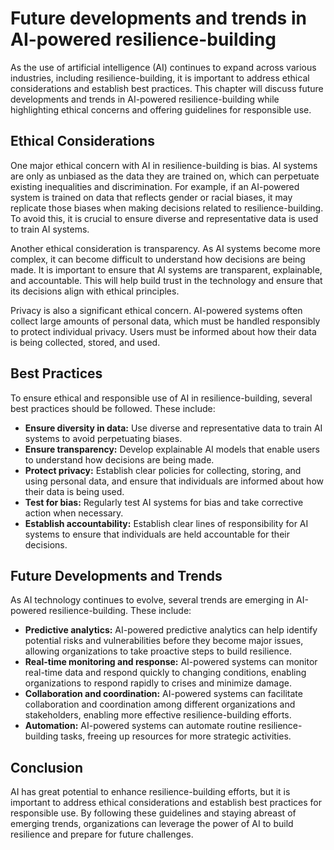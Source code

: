 Future developments and trends in AI-powered resilience-building
===============================================================================================================================================================

As the use of artificial intelligence (AI) continues to expand across various industries, including resilience-building, it is important to address ethical considerations and establish best practices. This chapter will discuss future developments and trends in AI-powered resilience-building while highlighting ethical concerns and offering guidelines for responsible use.

Ethical Considerations
----------------------

One major ethical concern with AI in resilience-building is bias. AI systems are only as unbiased as the data they are trained on, which can perpetuate existing inequalities and discrimination. For example, if an AI-powered system is trained on data that reflects gender or racial biases, it may replicate those biases when making decisions related to resilience-building. To avoid this, it is crucial to ensure diverse and representative data is used to train AI systems.

Another ethical consideration is transparency. As AI systems become more complex, it can become difficult to understand how decisions are being made. It is important to ensure that AI systems are transparent, explainable, and accountable. This will help build trust in the technology and ensure that its decisions align with ethical principles.

Privacy is also a significant ethical concern. AI-powered systems often collect large amounts of personal data, which must be handled responsibly to protect individual privacy. Users must be informed about how their data is being collected, stored, and used.

Best Practices
--------------

To ensure ethical and responsible use of AI in resilience-building, several best practices should be followed. These include:

* **Ensure diversity in data:** Use diverse and representative data to train AI systems to avoid perpetuating biases.
* **Ensure transparency:** Develop explainable AI models that enable users to understand how decisions are being made.
* **Protect privacy:** Establish clear policies for collecting, storing, and using personal data, and ensure that individuals are informed about how their data is being used.
* **Test for bias:** Regularly test AI systems for bias and take corrective action when necessary.
* **Establish accountability:** Establish clear lines of responsibility for AI systems to ensure that individuals are held accountable for their decisions.

Future Developments and Trends
------------------------------

As AI technology continues to evolve, several trends are emerging in AI-powered resilience-building. These include:

* **Predictive analytics:** AI-powered predictive analytics can help identify potential risks and vulnerabilities before they become major issues, allowing organizations to take proactive steps to build resilience.
* **Real-time monitoring and response:** AI-powered systems can monitor real-time data and respond quickly to changing conditions, enabling organizations to respond rapidly to crises and minimize damage.
* **Collaboration and coordination:** AI-powered systems can facilitate collaboration and coordination among different organizations and stakeholders, enabling more effective resilience-building efforts.
* **Automation:** AI-powered systems can automate routine resilience-building tasks, freeing up resources for more strategic activities.

Conclusion
----------

AI has great potential to enhance resilience-building efforts, but it is important to address ethical considerations and establish best practices for responsible use. By following these guidelines and staying abreast of emerging trends, organizations can leverage the power of AI to build resilience and prepare for future challenges.
